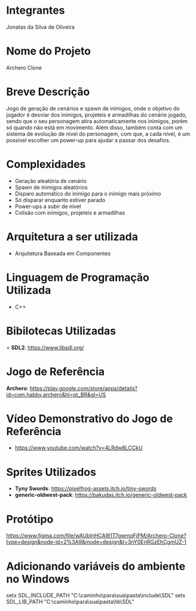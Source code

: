 # Integrantes

Jonatas da Silva de Oliveira

# Nome do Projeto

Archero Clone

# Breve Descrição

Jogo de geração de cenários e spawn de inimigos, onde o objetivo do jogador é desviar dos inimigos, projeteis e armadilhas do cenário jogado, sendo que o seu personagem atira automaticamente nos inimigos, porém só quando não está em movimento. Além disso, também conta com um sistema de evolução de nível do personagem, com que, a cada nível, é um possível escolher um power-up para ajudar a passar dos desafios.

# Complexidades

- Geração aleatória de cenário
- Spawn de inimigos aleatórios
- Disparo automático do inimigo para o inimigo mais próximo
- Só disparar enquanto estiver parado
- Power-ups a subir de nível
- Colisão com inimigos, projeteis e armadilhas

# Arquitetura a ser utilizada

- Arquitetura Baseada em Componentes

# Linguagem de Programação Utilizada

- C++

# Bibilotecas Utilizadas

= **SDL2**: https://www.libsdl.org/

# Jogo de Referência

**Archero**: https://play.google.com/store/apps/details?id=com.habby.archero&hl=pt_BR&gl=US

# Vídeo Demonstrativo do Jogo de Referência

- https://www.youtube.com/watch?v=4LRdw8LCCkU

# Sprites Utilizados

- **Tyny Swords**: https://pixelfrog-assets.itch.io/tiny-swords
- **generic-oldwest-pack**: https://bakudas.itch.io/generic-oldwest-pack
# Protótipo

https://www.figma.com/file/wAUblnHCA9l1T7gwmqFjPM/Archero-Clone?type=design&node-id=2%3A9&mode=design&t=3nY0EnRGzEhCgmUZ-1

# Adicionando variáveis do ambiente no Windows

setx SDL_INCLUDE_PATH "C:\caminho\para\sua\pasta\include\SDL"
setx SDL_LIB_PATH "C:\caminho\para\sua\pasta\lib\SDL"
